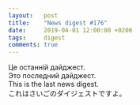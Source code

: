 ```yaml
---
layout:   post
title:    "News digest #176"
date:     2019-04-01 12:00:00 +0200
tags:     digest
comments: true
---
```


Це останній дайджест.<br/>
Это последний дайджест.<br/>
This is the last news digest.<br/>
これはさいごのダイジェストですよ。
